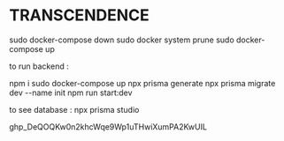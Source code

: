 # TRANSCENDENCE

sudo docker-compose down
sudo docker system prune
sudo docker-compose up

to run backend :

npm i
sudo docker-compose up
npx prisma generate
npx prisma migrate dev --name init
npm run start:dev

to see database : npx prisma studio

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

